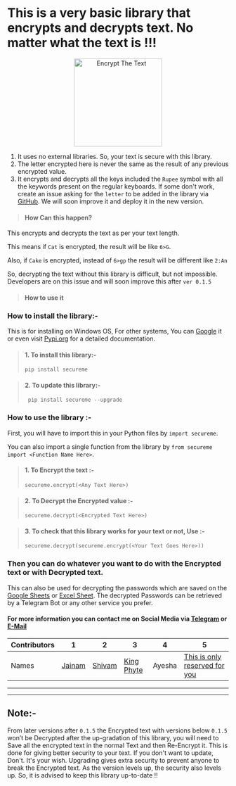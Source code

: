 # This is a very basic library that encrypts and decrypts text. No matter what the text is !!!


<p align="center">
  <img width="200" src="https://webdesigngalore.com/wp-content/uploads/2013/11/lock-icon-ssl-certificates-geo-trust-comodo-thawte-symantec.gif" alt="Encrypt The Text">
</p>

1. It uses no external libraries. So, your text is secure with this library.
2. The letter encrypted here is never the same as the result of any previous encrypted value.
3. It encrypts and decrypts all the keys included the `Rupee` symbol with all the keywords present on the regular keyboards. If some don't work, create an issue asking for the `letter` to be added in the library via [GitHub](https://github.com/jainamoswal/secureme/issues/new). We will soon improve it and deploy it in the new version.

 >#### How Can this happen?
      
This encrypts and decrypts the text as per your text length.

This means if `Cat` is encrypted, the result will be like `6>G`.

Also, if `Cake` is encrypted, instead of `6>gp` the result will be different like `2:An`

So, decrypting the text without this library is difficult, but not impossible. Developers are on this issue and will soon improve this after `ver 0.1.5`

>#### How to use it

### How to install the library:-
This is for installing on Windows OS,
For other systems, You can [Google](https://www.google.com/search?sxsrf=ALeKk02qopUdAGhnqeM5giRDxjmNYMKefg%3A1608048571827&source=hp&ei=u9_YX57RL8LE4-EP_eiGmAY&q=Install+Python+packages+on+Ubuntu&oq=Install+Python+packages+on+Ubuntu&gs_lcp=CgZwc3ktYWIQAzIHCCMQyQMQJzIGCAAQFhAeMgYIABAWEB4yBggAEBYQHjIGCAAQFhAeMgYIABAWEB4yBggAEBYQHjIGCAAQFhAeMgYIABAWEB4yBggAEBYQHlDdBljdBmDLC2gAcAB4AIABeIgBeJIBAzAuMZgBAKABAqABAaoBB2d3cy13aXo&sclient=psy-ab&ved=0ahUKEwjempzfr9DtAhVC4jgGHX20AWMQ4dUDCAc&uact=5) it or even visit [Pypi.org](https://packaging.python.org/tutorials/installing-packages/) for a detailed documentation.

>#### 1. To install this library:-
>`pip install secureme`

>#### 2. To update this library:-
>` pip install secureme --upgrade`

### How to use the library :- 

First, you will have to import this in your Python files by `import secureme`. 

You can also import a single function from the library by `from secureme import <Function Name Here>`. 

>#### 1. To Encrypt the text :-
>`secureme.encrypt(<Any Text Here>)`

>#### 2. To Decrypt the Encrypted value :-
>`secureme.decrypt(<Encrypted Text Here>)`

>#### 3. To check that this library works for your text or not, Use :-
>`secureme.decrypt(secureme.encrypt(<Your Text Goes Here>))`



### Then you can do whatever you want to do with the Encrypted text or with Decrypted text.
This can also be used for decrypting the passwords which are saved on the [Google Sheets](https://docs.google.com/spreadsheets/) or [Excel Sheet](https://www.microsoft.com/en-in/microsoft-365/excel). The decrypted Passwords can be retrieved by a Telegram Bot or any other service you prefer.

#### For more information you can contact me on Social Media via [Telegram](https://t.me/jainamoswal) or [E-Mail](mailto:jainamoswal4@gmail.com)
Contributors |   1   | 2 | 3 | 4 | 5
--- | --- | --- | --- |--- |---
Names | [Jainam](https://www.github.com/jainamoswal) | [Shivam](https://www.github.com/shivamsn97) | [King Phyte](https://www.github.com/king-phyte) | Ayesha | [This is only reserved for you](https://github.com/jainamoswal/secureme)

---------------------------------------------------

---------------------------------------------------
## Note:- 
From later versions after `0.1.5` the Encrypted text with versions below `0.1.5` won’t be Decrypted after the up-gradation of this library, you will need to Save all the encrypted text in the normal Text and then Re-Encrypt it. This is done for giving better security to your text. If you don't want to update, Don't. It's your wish. Upgrading gives extra security to prevent anyone to break the Encrypted text. As the version levels up, the security also levels up. So, it is advised to keep this library up-to-date !!
